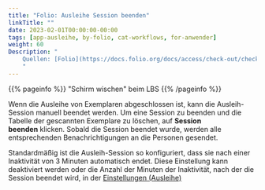 ```yaml
---
title: "Folio: Ausleihe Session beenden"
linkTitle: ""
date: 2023-02-01T00:00:00-00:00
tags: [app-ausleihe, by-folio, cat-workflows, for-anwender]
weight: 60
Description: "
    Quellen: [Folio](https://docs.folio.org/docs/access/check-out/checkout/#ending-the-check-out-session ) & [GBV](https://info.gbv.de/display/FOLIOGBVEXTERN/Folio:+Ausleihe+Session+beenden)
    "
---
```


{{% pageinfo %}}
"Schirm wischen" beim LBS
{{% /pageinfo %}}

Wenn die Ausleihe von Exemplaren abgeschlossen ist, kann die Ausleih-Session manuell beendet werden. Um eine Session zu beenden und die Tabelle der gescannten Exemplare zu löschen, auf **Session beenden** klicken. Sobald die Session beendet wurde, werden alle entsprechenden Benachrichtigungen an die Personen gesendet.

Standardmäßig ist die Ausleih-Session so konfiguriert, dass sie nach einer Inaktivität von 3 Minuten automatisch endet. Diese Einstellung kann deaktiviert werden oder die Anzahl der Minuten der Inaktivität, nach der die Session beendet wird, in der [Einstellungen (Ausleihe)](https://info.gbv.de/pages/viewpage.action?pageId=844267611)
